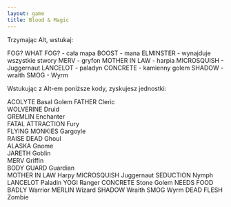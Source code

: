 ```yaml
---
layout: game
title: Blood & Magic
---
```


Trzymając Alt, wstukaj:

FOG? WHAT FOG?	- cała mapa
BOOST 		- mana
ELMINSTER 	- wynajduje wszystkie stwory
MERV 		- gryfon
MOTHER IN LAW 	- harpia
MICROSQUISH 	- Juggernaut
LANCELOT 	- paladyn
CONCRETE 	- kamienny golem
SHADOW 	- wraith
SMOG 		- Wyrm

Wstukując z Alt-em poniższe kody, zyskujesz jednostki:

ACOLYTE          		Basal Golem
FATHER            		Cleric         
WOLVERINE         		Druid          
GREMLIN           		Enchanter      
FATAL ATTRACTION	Fury           
FLYING MONKIES    	Gargoyle       
RAISE DEAD        		Ghoul          
ALASKA            		Gnome          
JARETH            		Goblin         
MERV              		Griffin        
BODY GUARD        		Guardian       
MOTHER IN LAW     	Harpy
MICROSQUISH       		Juggernaut
SEDUCTION         		Nymph
LANCELOT          		Paladin
YOGI              		Ranger
CONCRETE          		Stone Golem
NEEDS FOOD BADLY  	Warrior
MERLIN            		Wizard
SHADOW            		Wraith
SMOG              		Wyrm
DEAD FLESH        		Zombie
